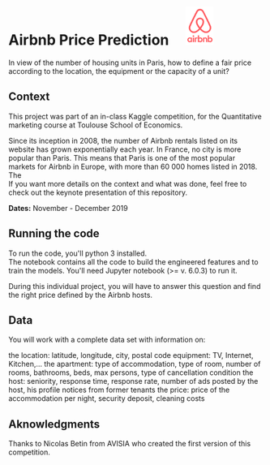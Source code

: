 # Airbnb Price Prediction &nbsp; &nbsp; <img alt="airbnb_logo.png" src="airbnb_logo.png" width="55" height="75">

In view of the number of housing units in Paris, how to define a fair price according to the location, the equipment or the capacity of a unit?

## Context

This project was part of an in-class Kaggle competition, for the Quantitative marketing course at Toulouse School of Economics.

Since its inception in 2008, the number of Airbnb rentals listed on its website has grown exponentially each year. In France, no city is more popular than Paris. This means that Paris is one of the most popular markets for Airbnb in Europe, with more than 60 000 homes listed in 2018.<br>
The <br>
If you want more details on the context and what was done, feel free to check out the keynote presentation of this repository.

**Dates:** November - December 2019

## Running the code
To run the code, you'll python 3 installed.<br>
The notebook contains all the code to build the engineered features and to train the models. You'll need Jupyter notebook (>= v. 6.0.3) to run it.

During this individual project, you will have to answer this question and find the right price defined by the Airbnb hosts.

## Data

You will work with a complete data set with information on:

the location: latitude, longitude, city, postal code
equipment: TV, Internet, Kitchen,…
the apartment: type of accommodation, type of room, number of rooms, bathrooms, beds, max persons, type of cancellation condition
the host: seniority, response time, response rate, number of ads posted by the host, his profile
notices from former tenants
the price: price of the accommodation per night, security deposit, cleaning costs

## Aknowledgments

Thanks to Nicolas Betin from AVISIA who created the first version of this competition.
